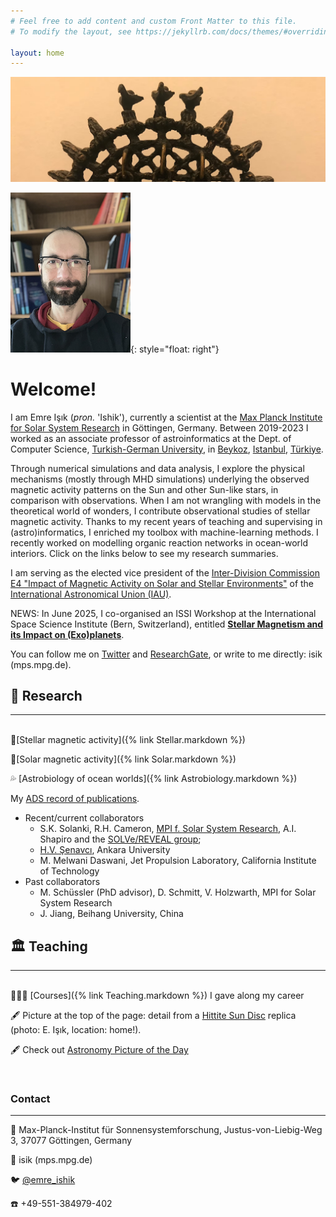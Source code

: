 ```yaml
---
# Feel free to add content and custom Front Matter to this file.
# To modify the layout, see https://jekyllrb.com/docs/themes/#overriding-theme-defaults

layout: home
---
```

![Image Description](/assets/images/hitite_sun.png)

![Image Description](/assets/images/emre_tau.png){: style="float: right"}

# Welcome!

I am Emre Işık (*pron.* 'Ishik'), currently a scientist at the [Max Planck Institute for Solar System Research](http://www.mps.mpg.de) in Göttingen, Germany. Between 2019-2023 I worked as an associate professor of astroinformatics at the Dept. of Computer Science, [Turkish-German University](http://www.tau.edu.tr/en), in [Beykoz](https://en.wikipedia.org/wiki/Beykoz), [Istanbul](https://en.wikipedia.org/wiki/Istanbul), [Türkiye](https://en.wikipedia.org/wiki/Turkey). 

Through numerical simulations and data analysis, I explore the physical mechanisms (mostly through MHD simulations) underlying the observed magnetic activity patterns on the Sun and other Sun-like stars, in comparison with observations. When I am not wrangling with models in the theoretical world of wonders, I contribute observational studies of stellar magnetic activity. Thanks to my recent years of teaching and supervising in (astro)informatics, I enriched my toolbox with machine-learning methods. I recently worked on modelling organic reaction networks in ocean-world interiors. Click on the links below to see my research summaries. 

I am serving as the elected vice president of the [Inter-Division Commission E4 "Impact of Magnetic Activity on Solar and Stellar Environments"](https://iau.org/science/scientific_bodies/commissions/E4/info/) of the [International Astronomical Union (IAU)](https://www.iau.org). 

NEWS: In June 2025, I co-organised an ISSI Workshop at the International Space Science Institute (Bern, Switzerland), entitled [**Stellar Magnetism and its Impact on (Exo)planets**](https://workshops.issibern.ch/stellar-magnetism/). 

You can follow me on [Twitter](https://twitter.com/emre_ishik) and [ResearchGate](https://www.researchgate.net/profile/Emre-Isik), or write to me directly: isik (mps.mpg.de). 

## 🔭 Research
---
<br>
🌼[Stellar magnetic activity]({% link Stellar.markdown %})

🌻[Solar magnetic activity]({% link Solar.markdown %})

💦 [Astrobiology of ocean worlds]({% link Astrobiology.markdown %})

My [ADS record of publications](https://ui.adsabs.harvard.edu/search/filter_database_fq_database=AND&filter_database_fq_database=database%3A%22astronomy%22&fq=%7B!type%3Daqp%20v%3D%24fq_database%7D&fq_database=(database%3A%22astronomy%22)&q=%20author%3A%22Isik%2C%20Emre%22&sort=date%20desc%2C%20bibcode%20desc&p_=0). 


- Recent/current collaborators
    - S.K. Solanki, R.H. Cameron, [MPI f. Solar System Research](https://www.mps.mpg.de/en), A.I. Shapiro and the [SOLVe/REVEAL group](https://www2.mps.mpg.de/projects/solve/); 
    - [H.V. Şenavcı](http://cv.ankara.edu.tr/kisi.php?id=hvsenavci@ankara.edu.tr&deger=2), Ankara University
    - M. Melwani Daswani, Jet Propulsion Laboratory, California Institute of Technology
- Past collaborators
    - M. Schüssler (PhD advisor), D. Schmitt, V. Holzwarth, MPI for Solar System Research
    - J. Jiang, Beihang University, China

## 🏛️ Teaching

---
<br>
🧑🏻‍🏫 [Courses]({% link Teaching.markdown %}) I gave along my career

<br>

🖋️ Picture at the top of the page: detail from a [Hittite Sun Disc](https://en.wikipedia.org/wiki/Hittite_sun_disk) replica (photo: E. Işık, location: home!).

🖋️ Check out [Astronomy Picture of the Day](https://apod.nasa.gov/apod/astropix.html)

<br> 

### Contact

---

🏫 Max-Planck-Institut für Sonnensystemforschung, Justus-von-Liebig-Weg 3, 37077 Göttingen, Germany

📧 isik (mps.mpg.de) 

🐦 [@emre_ishik](https://twitter.com/emre_ishik) 

☎️ +49-551-384979-402